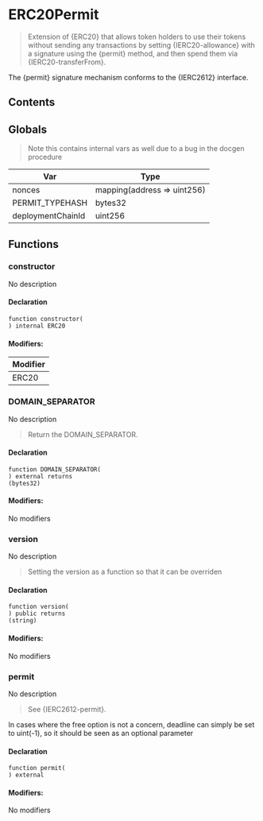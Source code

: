 # ERC20Permit



> Extension of {ERC20} that allows token holders to use their tokens
without sending any transactions by setting {IERC20-allowance} with a
signature using the {permit} method, and then spend them via
{IERC20-transferFrom}.

The {permit} signature mechanism conforms to the {IERC2612} interface.

## Contents
<!-- START doctoc -->
<!-- END doctoc -->

## Globals

> Note this contains internal vars as well due to a bug in the docgen procedure

| Var | Type |
| --- | --- |
| nonces | mapping(address => uint256) |
| PERMIT_TYPEHASH | bytes32 |
| deploymentChainId | uint256 |



## Functions

### constructor
No description


#### Declaration
```solidity
function constructor(
) internal ERC20
```

#### Modifiers:
| Modifier |
| --- |
| ERC20 |



### DOMAIN_SEPARATOR
No description
> Return the DOMAIN_SEPARATOR.

#### Declaration
```solidity
function DOMAIN_SEPARATOR(
) external returns
(bytes32)
```

#### Modifiers:
No modifiers



### version
No description
> Setting the version as a function so that it can be overriden

#### Declaration
```solidity
function version(
) public returns
(string)
```

#### Modifiers:
No modifiers



### permit
No description
> See {IERC2612-permit}.

In cases where the free option is not a concern, deadline can simply be
set to uint(-1), so it should be seen as an optional parameter

#### Declaration
```solidity
function permit(
) external
```

#### Modifiers:
No modifiers





